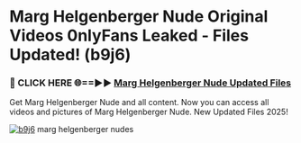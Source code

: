 # Marg Helgenberger Nude Original Videos 0nlyFans Leaked - Files Updated! (b9j6)

<h3>🔴 CLICK HERE 🌐==►► <a href="https://tinyurl.com/52m3yx9h" rel="nofollow">Marg Helgenberger Nude Updated Files</a></h3>

Get Marg Helgenberger Nude and all content. Now you can access all videos and pictures of Marg Helgenberger Nude. New Updated Files 2025!

[![b9j6](https://i.imgur.com/TnHtlc8.gif)](https://tinyurl.com/52m3yx9h)
marg helgenberger nudes